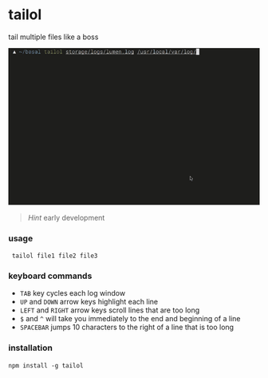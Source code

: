 
tailol
========
tail multiple files like a boss

![](media/tailol4.gif)

> *Hint* early development

###  usage
```
 tailol file1 file2 file3
```
### keyboard commands 

* `TAB` key cycles each log window
* `UP` and `DOWN` arrow keys highlight each line
* `LEFT` and `RIGHT` arrow keys scroll lines that are too long
* `$` and `^` will take you immediately to the end and beginning of a line
* `SPACEBAR` jumps 10 characters to the right of a line that is too long 

### installation

```
npm install -g tailol
```
